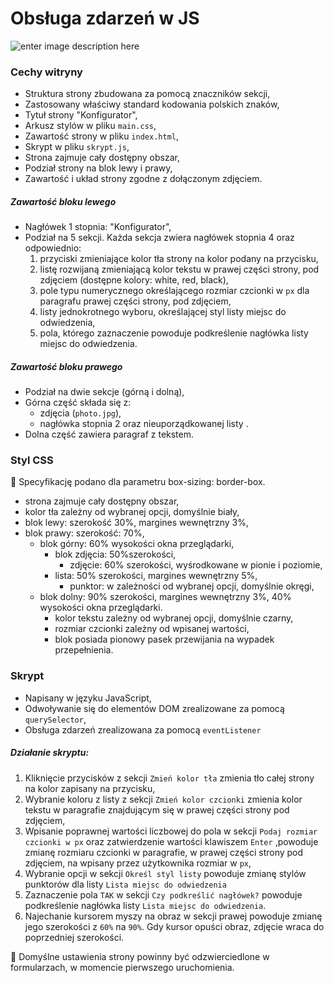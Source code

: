 

# Obsługa zdarzeń w JS
![enter image description here](https://chmura.kelek.kartuzy.pl/index.php/s/S4cXnmJKEnQ59Nw/preview)

### Cechy witryny
- Struktura strony zbudowana za pomocą znaczników sekcji,
 - Zastosowany właściwy standard kodowania polskich znaków,
 - Tytuł strony "Konfigurator",
 - Arkusz stylów w pliku `main.css`,
 - Zawartość strony w pliku `index.html`,
 - Skrypt w pliku `skrypt.js`,
 - Strona zajmuje cały dostępny obszar,
 - Podział strony na blok lewy i prawy,
 - Zawartość i układ strony zgodne z dołączonym zdjęciem.
 ##### Zawartość bloku lewego
 - Nagłówek 1 stopnia: "Konfigurator",
 - Podział na 5 sekcji. Każda sekcja zwiera nagłówek stopnia 4 oraz odpowiednio: 	
	 1. przyciski zmieniające kolor tła strony na kolor podany na przycisku, 
	 2. listę rozwijaną zmieniającą kolor tekstu w prawej części strony, pod zdjęciem (dostępne kolory: white, red, black),
	 3. pole typu numerycznego określającego rozmiar czcionki w `px` dla paragrafu prawej części strony, pod zdjęciem,
	 4. listy jednokrotnego wyboru, określającej styl listy miejsc do odwiedzenia,
	 5. pola, którego zaznaczenie powoduje podkreślenie nagłówka listy miejsc do odwiedzenia.
##### Zawartość bloku prawego
- Podział na dwie sekcje (górną i dolną),
- Górna część składa się z:
	- zdjęcia (`photo.jpg`),
	- nagłówka stopnia 2 oraz nieuporządkowanej listy .
- Dolna część zawiera paragraf z tekstem.

### Styl CSS
:triangular_flag_on_post: Specyfikację podano dla parametru box-sizing: border-box.<br>

- strona zajmuje cały dostępny obszar,
- kolor tła zależny od wybranej opcji, domyślnie biały,
- blok lewy: szerokość 30%, margines wewnętrzny 3%,
- blok prawy: szerokość: 70%,
	- blok górny: 60% wysokości okna przeglądarki,
		- blok zdjęcia: 50%szerokości,
			- zdjęcie: 60% szerokości, wyśrodkowane w pionie i poziomie,
		- lista: 50% szerokości, margines wewnętrzny 5%, 
			- punktor: w zależności od wybranej opcji, domyślnie okręgi,
	- blok dolny: 90% szerokości, margines wewnętrzny 3%, 40% wysokości okna przeglądarki.
		- kolor tekstu zależny od wybranej opcji, domyślnie czarny,
		- rozmiar czcionki zależny od wpisanej wartości,
		- blok posiada pionowy pasek przewijania na wypadek przepełnienia.

### Skrypt
- Napisany w języku JavaScript,
- Odwoływanie się do elementów DOM zrealizowane za pomocą `querySelector`,
- Obsługa zdarzeń zrealizowana za pomocą `eventListener`

##### Działanie skryptu:
1. Kliknięcie przycisków z sekcji `Zmień kolor tła` zmienia tło całej strony na kolor zapisany na przycisku,
2. Wybranie koloru z listy z sekcji `Zmień kolor czcionki` zmienia kolor tekstu w paragrafie znajdującym się w prawej części strony pod zdjęciem,
3. Wpisanie poprawnej wartości liczbowej do pola w sekcji `Podaj rozmiar czcionki w px` oraz zatwierdzenie wartości klawiszem `Enter` ,powoduje zmianę rozmiaru czcionki w paragrafie, w prawej części strony pod zdjęciem, na wpisany przez użytkownika rozmiar w `px`,
4. Wybranie opcji w sekcji `Określ styl listy` powoduje zmianę stylów punktorów dla listy `Lista miejsc do odwiedzenia`
5. Zaznaczenie pola `TAK` w sekcji `Czy podkreślić nagłówek?` powoduje podkreślenie nagłówka listy `Lista miejsc do odwiedzenia`.
6. Najechanie kursorem myszy na obraz w sekcji prawej powoduje zmianę jego szerokości z `60%` na `90%`. Gdy kursor opuści obraz, zdjęcie wraca do poprzedniej szerokości.

:triangular_flag_on_post: Domyślne ustawienia strony powinny być odzwierciedlone w formularzach, w momencie pierwszego uruchomienia.




